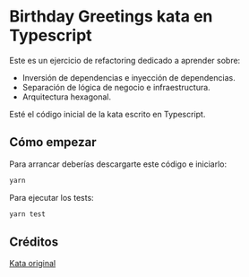# Birthday Greetings kata en Typescript

Este es un ejercicio de refactoring dedicado a aprender sobre:
- Inversión de dependencias e inyección de dependencias.
- Separación de lógica de negocio e infraestructura.
- Arquitectura hexagonal.

Esté el código inicial de la kata escrito en Typescript.

## Cómo empezar

Para arrancar deberías descargarte este código e iniciarlo:

```bash
yarn
```

Para ejecutar los tests:

```bash
yarn test
```

## Créditos

[Kata original](http://matteo.vaccari.name/blog/archives/154)
